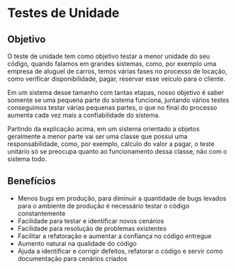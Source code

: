 # **Testes de Unidade**


## **Objetivo**


O teste de unidade tem como objetivo testar a menor unidade do seu código, quando falamos em grandes sistemas, como, por exemplo uma empresa de aluguel de carros, temos várias fases no processo de locação, como verificar disponibilidade, pagar, reservar esse veículo para o cliente.


Em um sistema desse tamanho com tantas etapas, nosso objetivo é saber somente se uma pequena parte do sistema funciona, juntando vários testes conseguimos testar várias pequenas partes, o que no final do processo aumenta cada vez mais a confiabilidade do sistema.


Partindo da explicação acima, em um sistema orientado a objetos geralmente a menor parte vai ser uma classe que possui uma responsabilidade, como, por exemplo, cálculo do valor a pagar, o teste unitário só se preocupa quanto ao funcionamento dessa classe, não com o sistema todo.


## **Benefícios**
* Menos bugs em produção, para diminuir a quantidade de bugs levados para o ambiente de produção é necessário testar o código constantemente
* Facilidade para testar e identificar novos cenários
* Facilidade para resolução de problemas existentes
* Facilitar a refatoração e aumentar a confiança no código entregue
* Aumento natural na qualidade do código
* Ajuda a identificar e corrigir defeitos, refatorar o código e servir como documentação para cenários criados
